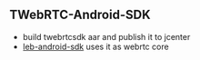 ## TWebRTC-Android-SDK

 * build twebrtcsdk aar and publish it to jcenter
 * [leb-android-sdk](https://github.com/tencentyun/leb-android-sdk) uses it as webrtc core


